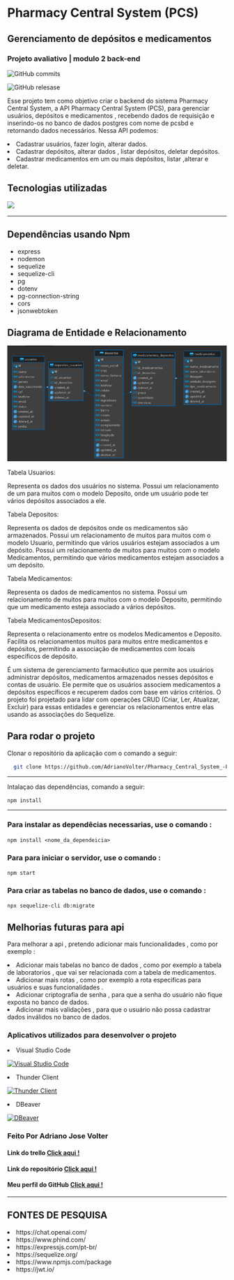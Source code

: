 # Pharmacy Central System (PCS) 
## Gerenciamento de depósitos e medicamentos 
### Projeto avaliativo | modulo 2 back-end 
 
 ![GitHub commits]( https://img.shields.io/github/commit-activity/m/AdrianoVolter/Pharmacy_Central_System_-PCS-?style=plastic) 
 
 ![GitHub relesase]( https://img.shields.io/github/v/release/AdrianoVolter/Pharmacy_Central_System_-PCS-?style=plastic) 
<p>
  Esse projeto tem como objetivo criar o backend do sistema Pharmacy Central System, a API Pharmacy Central System (PCS), para gerenciar usuários, depósitos e medicamentos , recebendo dados de requisição e inserindo-os no banco de dados postgres com nome de pcsbd e retornando dados necessários. 
  Nessa API podemos:
   <li>Cadastrar usuários, fazer login, alterar dados. 
   <li>Cadastrar depósitos, alterar dados , listar depósitos, deletar depósitos.
   <li>Cadastrar medicamentos em um ou mais depósitos, listar ,alterar e deletar.
</p>


## Tecnologias utilizadas

<p align="">
  <a href="https://skillicons.dev">
    <img src="https://skillicons.dev/icons?i=nodejs,express,postgres,sequelize,javascript,git,github,vscode" />
  </a>
</p>

***
## Dependências usando Npm
<ul>
    <li>express</li>
    <li>nodemon</li>
    <li>sequelize</li>
    <li>sequelize-cli</li>
    <li>pg</li>
    <li>dotenv</li>
    <li>pg-connection-string</li>
    <li>cors</li>
    <li>jsonwebtoken</li>
</ul>

## Diagrama de Entidade e Relacionamento 

![Imagem do Projeto](assets/Captura%20de%20tela%20de%202023-07-20%2022-17-39.png)

<p>Tabela Usuarios:

Representa os dados dos usuários no sistema.
Possui um relacionamento de um para muitos com o modelo Deposito, onde um usuário pode ter vários depósitos associados a ele.

<p>Tabela Depositos:

Representa os dados de depósitos onde os medicamentos são armazenados.
Possui um relacionamento de muitos para muitos com o modelo Usuario, permitindo que vários usuários estejam associados a um depósito.
Possui um relacionamento de muitos para muitos com o modelo Medicamentos, permitindo que vários medicamentos estejam associados a um depósito.

<p>Tabela Medicamentos:

Representa os dados de medicamentos no sistema.
Possui um relacionamento de muitos para muitos com o modelo Deposito, permitindo que um medicamento esteja associado a vários depósitos.

<p>Tabela MedicamentosDepositos:

Representa o relacionamento entre os modelos Medicamentos e Deposito.
Facilita os relacionamentos muitos para muitos entre medicamentos e depósitos, permitindo a associação de medicamentos com locais específicos de depósito.

<p>É um sistema de gerenciamento farmacêutico que permite aos usuários administrar depósitos, medicamentos armazenados nesses depósitos e contas de usuário. Ele permite que os usuários associem medicamentos a depósitos específicos e recuperem dados com base em vários critérios. O projeto foi projetado para lidar com operações CRUD (Criar, Ler, Atualizar, Excluir) para essas entidades e gerenciar os relacionamentos entre elas usando as associações do Sequelize.

## Para rodar o projeto 

<p>
  Clonar o repositório da aplicação com o comando a seguir:
</p>

```sh
  git clone https://github.com/AdrianoVolter/Pharmacy_Central_System_-PCS-.git
```
***

<p>
  Intalaçao das dependências, comando a seguir:
</p>

```sh
npm install
```
***

### Para instalar as dependêcias necessarias, use o comando :

```
npm install <nome_da_dependeicia>
```

### Para para iniciar o servidor, use o comando :

```
npm start
```
### Para criar as tabelas no banco de dados, use o comando :

```
npx sequelize-cli db:migrate
```

## Melhorias futuras para api 

Para melhorar a api , pretendo adicionar mais funcionalidades , como por exemplo :
<li>Adicionar mais tabelas no banco de dados , como por exemplo a tabela de laboratorios , que vai ser relacionada com a tabela de medicamentos.

<li>Adicionar mais rotas , como por exemplo a rota especificas para usuários e suas funcionalidades .

<li>Adicionar criptografia de senha , para que a senha do usuário não fique exposta no banco de dados.

<li>Adicionar mais validações , para que o usuário não possa cadastrar dados inválidos no banco de dados.

### Aplicativos utilizados para desenvolver o projeto

<li>Visual Studio Code
  
  [![Visual Studio Code](https://img.shields.io/badge/Visual%20Studio%20Code-IDE-blue)](https://code.visualstudio.com/)

<li>Thunder Client

[![Thunder Client](https://img.shields.io/badge/Thunder%20Client-REST%20Client-orange)](https://www.thunderclient.io/)

<li>DBeaver

[![DBeaver](https://img.shields.io/badge/DBeaver-IDE%20para%20banco%20de%20dados-blue)](https://dbeaver.io/)


### Feito Por Adriano Jose Volter

#### Link do trello [Click aqui !](https://trello.com/b/UaxE96it/pharmacy-central-system-pcs-modulo-2-projeto-avaliativo)

#### Link do repositório [Click aqui !](https://github.com/AdrianoVolter/Pharmacy_Central_System_-PCS-)

#### Meu perfil do GitHub  [ Click aqui !](https://github.com/AdrianoVolter)
***

## FONTES DE PESQUISA
<li>https://chat.openai.com/
<li>https://www.phind.com/
<li>https://expressjs.com/pt-br/
<li>https://sequelize.org/
<li>https://www.npmjs.com/package
<li>https://jwt.io/

